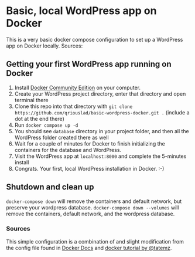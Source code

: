 # Basic, local WordPress app on Docker

This is a very basic docker compose configuration to set up a WordPress app on Docker locally.
Sources: 

## Getting your first WordPress app running on Docker

1. Install [Docker Community Edition](https://www.docker.com/community-edition) on your computer.
2. Create your WordPress project directory, enter that directory and open terminal there
3. Clone this repo into that directory with `git clone https://github.com/qriouslad/basic-wordpress-docker.git .` (include a dot at the end there)
4. Run `docker compose up -d`
5. You should see `database` directory in your project folder, and then all the WordPress folder created there as well
6. Wait for a couple of minutes for Docker to finish initializing the containers for the database and WordPress.
7. Visit the WordPress app at `localhost:8000` and complete the 5-minutes install
8. Congrats. Your first, local WordPress installation in Docker. :-)

## Shutdown and clean up

`docker-compose down` will remove the containers and default network, but preserve your wordpress database. `docker-compose down --volumes` will remove the containers, default network, and the wordpress database.

### Sources

This simple configuration is a combination of and slight modification from the config file found in [Docker Docs](https://docs.docker.com/compose/wordpress/#define-the-project) and [docker tutorial by @tatemz](https://medium.com/@tatemz/local-wordpress-development-with-docker-3-easy-steps-a7c375366b9).
